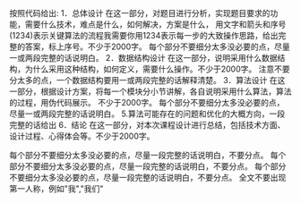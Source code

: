 按照代码给出:
1．总体设计
在这一部分，对题目进行分析，实现题目要求的功能，需要什么技术，难点是什么，如何解决，方案是什么，
用文字和箭头和序号(1234)表示关键算法的流程我需要你用1234表示每一步的大致操作思路，给出完整的答案，标上序号。不少于2000字。
每个部分不要细分太多没必要的点，尽量一或两段完整的话说明白。
2．数据结构设计
在这一部分，说明采用什么数据结构，为什么采用这种结构，如何定义，需要什么操作。不少于2000字。
注意不要分太多的点，一个数据结构要用一或两段完整的话解释清楚。
3．算法设计
在这一部分，根据设计方案，将每一个模块分小节讲解，各自说明采用什么算法，算法的过程，用伪代码展示。
 不少于2000字。 每个部分不要细分太多没必要的点，尽量一或两段完整的话说明白。
5.算法可能存在的问题和优化的大概方向，一段完整的话给出
6．结论
在这一部分，对本次课程设计进行总结，包括技术方面、设计过程、心得体会等。不少于2000字。

每个部分不要细分太多没必要的点，尽量一段完整的话说明白，不要分点。
每个部分不要细分太多没必要的点，尽量一段完整的话说明白，不要分点。
每个部分不要细分太多没必要的点，尽量一段完整的话说明白，不要分点。
全文不要出现第一人称，例如"我","我们"
